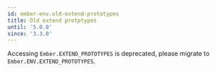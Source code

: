 ```yaml
---
id: ember-env.old-extend-prototypes
title: Old extend protptypes
until: '5.0.0'
since: '3.3.0'
---
```


Accessing `Ember.EXTEND_PROTOTYPES` is deprecated, please migrate to `Ember.ENV.EXTEND_PROTOTYPES`.